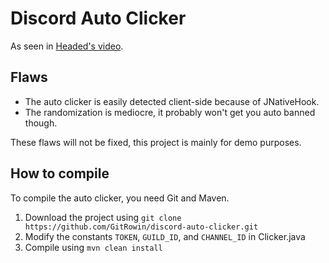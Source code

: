 # Discord Auto Clicker

As seen in [Headed's video](https://www.youtube.com/watch?v=7QdQivv_gzU).

## Flaws
* The auto clicker is easily detected client-side because of JNativeHook.
* The randomization is mediocre, it probably won't get you auto banned though.

These flaws will not be fixed, this project is mainly for demo purposes.

## How to compile

To compile the auto clicker, you need Git and Maven.

1. Download the project using `git clone https://github.com/GitRowin/discord-auto-clicker.git`
2. Modify the constants `TOKEN`, `GUILD_ID`, and `CHANNEL_ID` in Clicker.java
3. Compile using `mvn clean install`